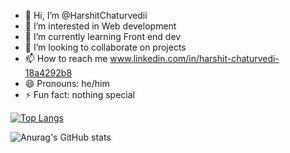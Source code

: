 - 👋 Hi, I’m @HarshitChaturvedii
- 👀 I’m interested in Web development
- 🌱 I’m currently learning Front end dev
- 💞️ I’m looking to collaborate on projects
- 📫 How to reach me www.linkedin.com/in/harshit-chaturvedi-18a4292b8
- 😄 Pronouns: he/him
- ⚡ Fun fact: nothing special



[![Top Langs](https://github-readme-stats-git-masterrstaa-rickstaa.vercel.app/api/top-langs/?username=harshitchaturvedii&show_icons=true&theme=transparent)](https://github.com/anuraghazra/github-readme-stats)


![Anurag's GitHub stats](https://github-readme-stats.vercel.app/api?username=harshitchaturvedii&show_icons=true&theme=transparent)
<!---
HarshitChaturvedii/HarshitChaturvedii is a ✨ special ✨ repository because its `README.md` (this file) appears on your GitHub profile.
You can click the Preview link to take a look at your changes.
--->
